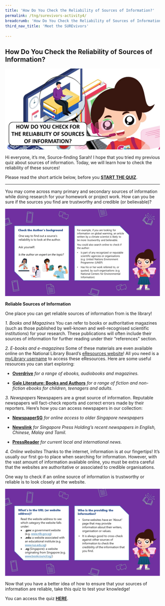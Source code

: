 ```yaml
---
title: 'How Do You Check the Reliability of Sources of Information?'
permalink: /tng/surevivors-activity4/
breadcrumb: 'How Do You Check the Reliability of Sources of Information?'
third_nav_title: 'Meet the SUREvivors'

---
```



## How Do You Check the Reliability of Sources of Information?

![](../images/SURE-Activity4-feature-image-FB.jpg)

Hi everyone, it’s me, Source-finding Sarah! I hope that you tried my previous quiz about sources of information. Today, we will learn how to check the reliability of these sources! 

Please read the short article below, before you **[START THE QUIZ](https://go.gov.sg/surevivor-activity-4)**.

<hr>


You may come across many primary and secondary sources of information while doing research for your homework or project work. How can you be sure if the sources you find are trustworthy and credible (or believable)? 

![](../images/surevivors-act4-01.JPG) 

**Reliable Sources of Information**

One place you can get reliable sources of information from is the library! 



*1. Books and Magazines*
You can refer to books or authoritative magazines (such as those published by well-known and well-recognised scientific institutions) for your research. These publications will often include their sources of information for further reading under their “references” section.



*2. E-books and e-magazines*
Some of these materials are even available online on the National Library Board’s [eResources website](https://eresources.nlb.gov.sg/main)! All you need is a [myLibrary username](https://www.nlb.gov.sg/Portals/0/IMG/VisitUs/Membership_Guide/myLibrary_ID_Registration_Guide.PDF) to access these eResources. Here are some useful resources you can start exploring:

-  **[Overdrive](https://nlb.overdrive.com/)** *for a range of ebooks, audiobooks and magazines.*

-   **[Gale Literature: Books and Authors](https://eresources.nlb.gov.sg/main/Browse?startsWith=G)** *for a range of fiction and non-fiction ebooks for children, teenagers and adults.* 

   

*3. Newspapers*
Newspapers are a great source of information. Reputable newspapers will fact-check reports and correct errors made by their reporters. Here’s how you can access newspapers in our collection:

- **[NewspaperSG](https://eresources.nlb.gov.sg/newspapers/)** *for online access to older Singapore newspapers* 

- **[Newslink](https://eresources.nlb.gov.sg/main/Browse?startsWith=N)** *for Singapore Press Holding’s recent newspapers in English, Chinese, Malay and Tamil.* 

- **[PressReader](https://eresources.nlb.gov.sg/main/Browse?startsWith=P)** *for current local and international news.* 

   

*4. Online websites*
Thanks to the internet, information is at our fingertips! It’s usually our first go-to place when searching for information. However, with the vast amount of information available online, you must be extra careful that the websites are authoritative or associated to credible organisations. 

 One way to check if an online source of information is trustworthy or reliable is to look closely at the website. 

![](../images/surevivors-act4-02.JPG)



Now that you have a better idea of how to ensure that your sources of information are reliable, take this quiz to test your knowledge! 

You can access the quiz **[HERE](https://go.gov.sg/surevivor-activity-4)**.



